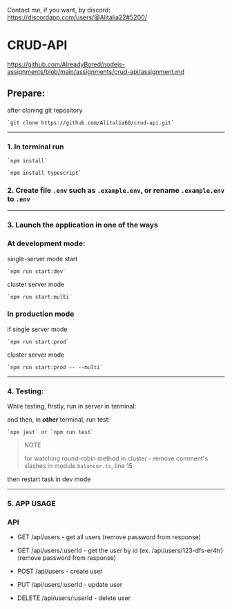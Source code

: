 Contact me, if you want, by discord: https://discordapp.com/users/@Alitalia22#5200/

# CRUD-API
https://github.com/AlreadyBored/nodejs-assignments/blob/main/assignments/crud-api/assignment.md
## Prepare:

after cloning git repository

    `git clone https://github.com/Alitalia60/crud-api.git`

---

### 1. In terminal run

    `npm install`
    
    `npm install typescript`

### 2. Create file `.env` such as `.example.env`, or rename `.example.env` to `.env`

---

### 3. Launch the application in one of the ways

### At development mode:

single-server mode start

    `npm run start:dev`

cluster server mode

    `npm run start:multi`

### In production mode

if single server mode

    `npm run start:prod`

cluster server mode

    `npm run start:prod -- --multi`

---

### 4. Testing:

While testing, firstly, run in server in terminal:

and then, in _**other**_ terminal, run test:

    `npx jest` or `npm run test`

> NOTE
>
>  for watching round-robin method in cluster - remove comment's slashes in module `balancer.ts`, line 15

then restart task in dev mode

---

### 5. APP USAGE

### API

- GET /api/users - get all users (remove password from response)

- GET /api/users/:userId - get the user by id (ex. /api/users/123-dfs-er4tr) (remove password from response)

- POST /api/users - create user

- PUT /api/users/:userId - update user

- DELETE /api/users/:userId - delete user
